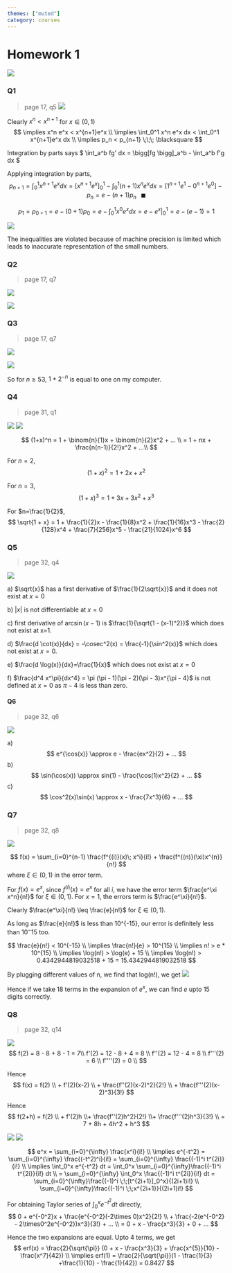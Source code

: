 ```yaml
---
themes: ["muted"]
category: courses
---
```


# Homework 1

![](q.png)


### Q1 
> page 17, q5
![](images/q1.png)

Clearly $x^n < x^{n+1}$ for $x \in (0,1)$
$$
	\implies x^n e^x < x^{n+1}e^x \\
	\implies \int_0^1 x^n e^x dx < \int_0^1 x^{n+1}e^x dx \\
	\implies p_n < p_{n+1} \;\;\; \blacksquare
$$

Integration by parts says $ \int_a^b fg' dx = \bigg[fg \bigg]_a^b - \int_a^b f'g dx $

Applying integration by parts,
$$
	p_{n+1} = \int_0^1 x^{n+1} e^x dx = \bigg[   x^{n+1}e^x   \bigg]_0^1 - \int_0^1 (n+1)x^n e^x dx = \bigg[ 1^{n+1}e^1 - 0^{n+1}e^0 \bigg] - p_n = e - (n+1) p_n \;\;\; \blacksquare
$$

$$
	p_1 = p_{0+1} = e - (0+1)p_0 = e -  \int_0^1 x^0 e^x dx = e -  e^x |_0^1 = e - (e - 1) = 1
$$

![](images/a1code.png)

The inequalities are violated because of machine precision is limited which leads to inaccurate representation of the small numbers.

### Q2
> page 17, q7

![](images/q2.png)

![](images/a2code.png)

### Q3
> page 17, q7

![](images/q3.png)

![](images/a3code.png)

So for $n \geq 53$, $1+2^{-n}$ is equal to one on my computer.


### Q4
>page 31, q1

![](images/q4a.png) 
![](images/q4b.png) 

$$
(1+x)^n = 1 + \binom{n}{1}x + \binom{n}{2}x^2 + ... \\
= 1 + nx + \frac{n(n-1)}{2!}x^2 + ...\\
$$

For $n=2$,
$$
	(1+x)^2 = 1+2x+x^2
$$


For $n=3$,
$$
	(1+x)^3 = 1+ 3x + 3x^2 + x^3
$$

For $n=\frac{1}{2}$,
$$
	\sqrt{1 + x} = 1 + \frac{1}{2}x - \frac{1}{8}x^2 + \frac{1}{16}x^3 - \frac{2}{128}x^4 + \frac{7}{256}x^5 - \frac{21}{1024}x^6 
$$

### Q5
>page 32, q4

![](images/q5.png)

a) $\sqrt{x}$ has a first derivative of $\frac{1}{2\sqrt{x}}$ and it does not exist at $x=0$

b) $|x|$ is not differentiable at $x=0$

c) first derivative of $\arcsin(x-1)$ is $\frac{1}{\sqrt{1 - (x-1)^2}}$ which does not exist at x=1.

d) $\frac{d \cot(x)}{dx} = -\cosec^2(x) = \frac{-1}{\sin^2(x)}$ which does not exist at $x=0$.

e) $\frac{d \log(x)}{dx}=\frac{1}{x}$ which does not exist at $x=0$

f) $\frac{d^4 x^\pi}{dx^4} = \pi (\pi - 1)(\pi - 2)(\pi - 3)x^{\pi - 4}$ is not defined at $x=0$ as $\pi - 4$ is less than zero.

#### Q6
> page 32, q6

![](images/q6.png)

a) 
$$
	e^{\cos(x)} \approx e - \frac{ex^2}{2} + ...
$$
b) 
$$
	\sin(\cos(x)) \approx sin(1) - \frac{\cos(1)x^2}{2} + ...
$$
c)
$$
	\cos^2(x)\sin(x) \approx x - \frac{7x^3}{6} + ...
$$

### Q7
> page 32, q8 

![](images/q7.png)

$$
	f(x) = \sum_{i=0}^{n-1} \frac{f^{(i)}(x)\; x^i}{i!} + \frac{f^{(n)}(\xi)x^{n}}{n!}
$$
where $\xi \in (0,1)$ in the error term.

For $f(x)=e^x$, since $f^{(i)}(x)=e^x$ for all $i$, we have the error term $\frac{e^\xi x^n}{n!}$ for $\xi \in (0,1)$. For $x=1$, the errors term is $\frac{e^\xi}{n!}$.

Clearly $\frac{e^\xi}{n!} \leq \frac{e}{n!}$ for $\xi \in (0,1)$.

As long as $\frac{e}{n!}$ is less than 10^{-15}, our error is definitely less than $10^-{15}$ too.

$$
	\frac{e}{n!} < 10^{-15} \\
	\implies \frac{n!}{e} > 10^{15} \\
	\implies n! > e * 10^{15} \\
	\implies \log(n!) > \log(e) + 15 \\
	\implies \log(n!) > 0.4342944819032518 + 15 = 15.4342944819032518
$$

By plugging different values of n, we find that log(n!), we get 
![](images/a7code.png)

Hence if we take 18 terms in the expansion of $e^x$, we can find $e$ upto $15$ digits correctly.

### Q8
> page 32, q14

![](images/q8.png)
$$
	f(2) = 8 - 8 + 8 - 1 = 7\\
	f'(2) = 12 - 8 + 4 = 8 \\
	f''(2) = 12 - 4 = 8 \\
	f'''(2) = 6 \\
	f''''(2) = 0 \\
$$

Hence 
$$
	f(x) = f(2)  \\ + f'(2)(x-2) \\
	+ \frac{f''(2)(x-2)^2}{2!} \\ + \frac{f'''(2)(x-2)^3}{3!} 
$$

Hence 
$$
	f(2+h) = f(2) \\ + f'(2)h \\+ \frac{f''(2)h^2}{2!} \\+ \frac{f'''(2)h^3}{3!} \\
	= 7 + 8h + 4h^2 + h^3 
$$

![](images/q9a.png)
![](images/q9b.png)

$$
	e^x = \sum_{i=0}^{\infty} \frac{x^i}{i!} \\
	\implies e^{-t^2} = \sum_{i=0}^{\infty} \frac{(-t^2)^i}{i!} = \sum_{i=0}^{\infty} \frac{(-1)^i t^{2i}}{i!} \\
	\implies \int_0^x e^{-t^2} dt = \int_0^x \sum_{i=0}^{\infty}\frac{(-1)^i t^{2i}}{i!} dt \\
	= \sum_{i=0}^{\infty} \int_0^x \frac{(-1)^i t^{2i}}{i!} dt = \sum_{i=0}^{\infty}\frac{(-1)^i \;\;[t^{2i+1}]_0^x}{(2i+1)i!} \\
	\sum_{i=0}^{\infty}\frac{(-1)^i \;\;x^{2i+1}}{(2i+1)i!}
$$


For obtaining Taylor series of $\int_0^x e^{-t^2}dt$ directly, 
$$
	0 + e^{-0^2}x + \frac{e^{-0^2}(-2\times 0)x^2}{2!} \\ + \frac{-2(e^{-0^2} - 2\times0^2e^{-0^2})x^3}{3!} + ... \\
	= 0 + x - \frac{x^3}{3} + 0 + ...
$$

Hence the two expansions are equal.
Upto 4 terms, we get 
$$
	erf(x) = \frac{2}{\sqrt{\pi}} (0 + x - \frac{x^3}{3} + \frac{x^{5}}{10} - \frac{x^7}{42}) \\
	\implies erf(1) = \frac{2}{\sqrt{\pi}}(1 - \frac{1}{3} +\frac{1}{10} - \frac{1}{42}) = 0.8427
$$


